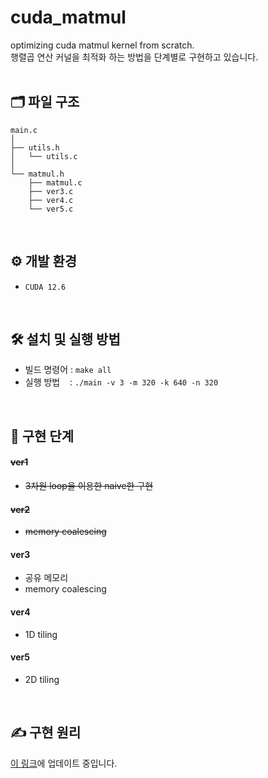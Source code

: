 # cuda_matmul
optimizing cuda matmul kernel from scratch. </br>
행렬곱 연산 커널을 최적화 하는 방법을 단계별로 구현하고 있습니다.
</br></br>

## 🗂️ 파일 구조
```
main.c
│
├── utils.h
│   └── utils.c
│
└── matmul.h
    ├── matmul.c
    ├── ver3.c
    ├── ver4.c
    └── ver5.c
```
</br>

## ⚙️ 개발 환경
- `CUDA 12.6`
</br>

## 🛠️ 설치 및 실행 방법
- 빌드 명령어 : `make all`
- 실행 방법 &nbsp; &nbsp;: `./main -v 3 -m 320 -k 640 -n 320`
</br>

## 📌 구현 단계
#### ~~ver1~~
- ~~3차원 loop을 이용한 naive한 구현~~
#### ~~ver2~~
- ~~memory coalescing~~
#### ver3
- 공유 메모리
- memory coalescing
#### ver4
- 1D tiling
#### ver5
- 2D tiling
</br>

## ✍️ 구현 원리
<a href="https://tarry-devourer-382.notion.site/SGEMM-1172102a5e3980cfb3f2fcfdf82f6155?pvs=4">이 링크</a>에 업데이트 중입니다.
